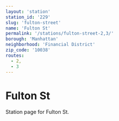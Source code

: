 ```yaml
---
layout: 'station'
station_id: '229'
slug: 'fulton-street'
name: 'Fulton St'
permalink: '/stations/fulton-street-2,3/'
borough: 'Manhattan'
neighborhood: 'Financial District'
zip_code: '10038'
routes:
  - 2,
  - 3
---
```

# Fulton St

Station page for Fulton St.
